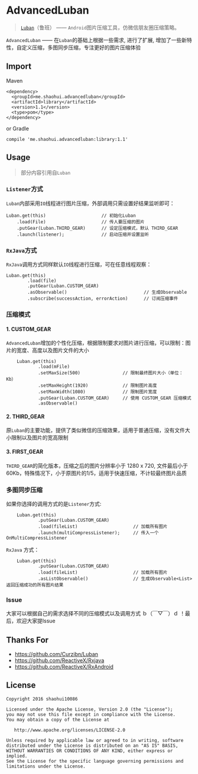 # AdvancedLuban
> [`Luban`](https://github.com/Curzibn/Luban)（鲁班） —— `Android`图片压缩工具，仿微信朋友圈压缩策略。

`AdvancedLuban` —— 在`Luban`的基础上根据一些需求, 进行了扩展, 增加了一些新特性，自定义压缩，多图同步压缩，专注更好的图片压缩体验

## Import

Maven

    <dependency>
      <groupId>me.shaohui.advancedluban</groupId>
      <artifactId>library</artifactId>
      <version>1.1</version>
      <type>pom</type>
    </dependency>

    
or Gradle

	compile 'me.shaohui.advancedluban:library:1.1'

## Usage

> 部分内容引用自`Luban`

### `Listener`方式

`Luban`内部采用`IO`线程进行图片压缩，外部调用只需设置好结果监听即可：

    Luban.get(this)                     // 初始化Luban
        .load(File)                     // 传人要压缩的图片
        .putGear(Luban.THIRD_GEAR)      // 设定压缩模式，默认 THIRD_GEAR
        .launch(listener);              // 启动压缩并设置监听

### `RxJava`方式

`RxJava`调用方式同样默认`IO`线程进行压缩，可在任意线程观察：

    Luban.get(this)                                     
            .load(file)                               
            .putGear(Luban.CUSTOM_GEAR)                 
            .asObservable()                             // 生成Observable
            .subscribe(successAction, errorAction)      // 订阅压缩事件

### 压缩模式

    
#### 1. CUSTOM_GEAR

`AdvancedLuban`增加的个性化压缩，根据限制要求对图片进行压缩，可以限制：图片的宽度、高度以及图片文件的大小
    
        Luban.get(this)
                .load(mFile)
                .setMaxSize(500)                // 限制最终图片大小（单位：Kb）
                .setMaxHeight(1920)             // 限制图片高度
                .setMaxWidth(1080)              // 限制图片宽度
                .putGear(Luban.CUSTOM_GEAR)     // 使用 CUSTOM_GEAR 压缩模式
                .asObservable()

#### 2. THIRD_GEAR 

原`Luban`的主要功能，提供了类似微信的压缩效果，适用于普通压缩，没有文件大小限制以及图片的宽高限制

#### 3. FIRST_GEAR

`THIRD_GEAR`的简化版本，压缩之后的图片分辨率小于 1280 x 720, 文件最后小于60Kb，特殊情况下，小于原图片的1/5，适用于快速压缩，不计较最终图片品质

### 多图同步压缩

如果你选择的调用方式的是`Listener`方式:

        Luban.get(this)
                .putGear(Luban.CUSTOM_GEAR)             
                .load(fileList)                     // 加载所有图片
                .launch(multiCompressListener);     // 传入一个 OnMultiCompressListener 

`RxJava` 方式：

        Luban.get(this)
                .putGear(Luban.CUSTOM_GEAR)             
                .load(fileList)                     // 加载所有图片
                .asListObservable()                 // 生成Observable<List> 返回压缩成功的所有图片结果

### Issue
    
大家可以根据自己的需求选择不同的压缩模式以及调用方式 ｂ（￣▽￣）ｄ ！最后，欢迎大家提Issue

## Thanks For
- https://github.com/Curzibn/Luban
- https://github.com/ReactiveX/Rxjava
- https://github.com/ReactiveX/RxAndroid

## License

    Copyright 2016 shaohui10086

    Licensed under the Apache License, Version 2.0 (the "License");
    you may not use this file except in compliance with the License.
    You may obtain a copy of the License at

       http://www.apache.org/licenses/LICENSE-2.0

    Unless required by applicable law or agreed to in writing, software
    distributed under the License is distributed on an "AS IS" BASIS,
    WITHOUT WARRANTIES OR CONDITIONS OF ANY KIND, either express or implied.
    See the License for the specific language governing permissions and
    limitations under the License.
	
 
